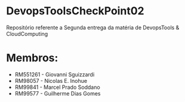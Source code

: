 # DevopsToolsCheckPoint02
Repositório referente a Segunda entrega da matéria de DevopsTools &amp; CloudComputing

# Membros:
- RM551261 - Giovanni Sguizzardi
- RM98057 - Nicolas E. Inohue
- RM99841 - Marcel Prado Soddano
- RM99577 - Guilherme Dias Gomes
